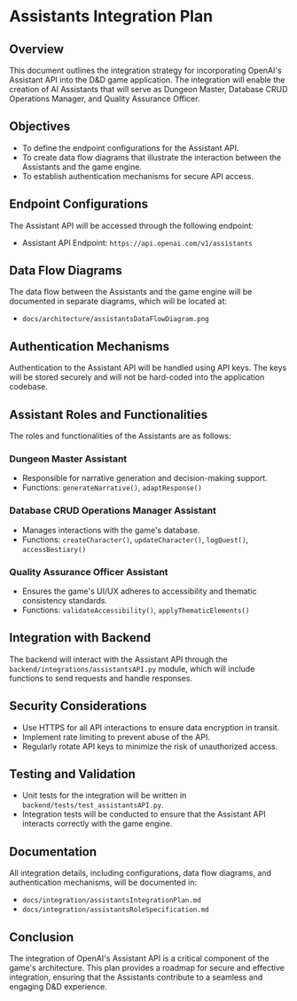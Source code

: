 # Assistants Integration Plan

## Overview
This document outlines the integration strategy for incorporating OpenAI's Assistant API into the D&D game application. The integration will enable the creation of AI Assistants that will serve as Dungeon Master, Database CRUD Operations Manager, and Quality Assurance Officer.

## Objectives
- To define the endpoint configurations for the Assistant API.
- To create data flow diagrams that illustrate the interaction between the Assistants and the game engine.
- To establish authentication mechanisms for secure API access.

## Endpoint Configurations
The Assistant API will be accessed through the following endpoint:
- Assistant API Endpoint: `https://api.openai.com/v1/assistants`

## Data Flow Diagrams
The data flow between the Assistants and the game engine will be documented in separate diagrams, which will be located at:
- `docs/architecture/assistantsDataFlowDiagram.png`

## Authentication Mechanisms
Authentication to the Assistant API will be handled using API keys. The keys will be stored securely and will not be hard-coded into the application codebase.

## Assistant Roles and Functionalities
The roles and functionalities of the Assistants are as follows:

### Dungeon Master Assistant
- Responsible for narrative generation and decision-making support.
- Functions: `generateNarrative()`, `adaptResponse()`

### Database CRUD Operations Manager Assistant
- Manages interactions with the game's database.
- Functions: `createCharacter()`, `updateCharacter()`, `logQuest()`, `accessBestiary()`

### Quality Assurance Officer Assistant
- Ensures the game's UI/UX adheres to accessibility and thematic consistency standards.
- Functions: `validateAccessibility()`, `applyThematicElements()`

## Integration with Backend
The backend will interact with the Assistant API through the `backend/integrations/assistantsAPI.py` module, which will include functions to send requests and handle responses.

## Security Considerations
- Use HTTPS for all API interactions to ensure data encryption in transit.
- Implement rate limiting to prevent abuse of the API.
- Regularly rotate API keys to minimize the risk of unauthorized access.

## Testing and Validation
- Unit tests for the integration will be written in `backend/tests/test_assistantsAPI.py`.
- Integration tests will be conducted to ensure that the Assistant API interacts correctly with the game engine.

## Documentation
All integration details, including configurations, data flow diagrams, and authentication mechanisms, will be documented in:
- `docs/integration/assistantsIntegrationPlan.md`
- `docs/integration/assistantsRoleSpecification.md`

## Conclusion
The integration of OpenAI's Assistant API is a critical component of the game's architecture. This plan provides a roadmap for secure and effective integration, ensuring that the Assistants contribute to a seamless and engaging D&D experience.